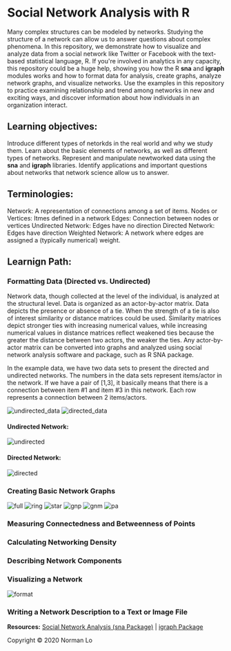# Social Network Analysis with R
Many complex structures can be modeled by networks. Studying the structure of a network can allow us to answer questions about complex phenomena. In this repository, we demonstrate how to visualize and analyze data from a social network like Twitter or Facebook with the text-based statistical language, R. If you're involved in analytics in any capacity, this repository could be a huge help, showing you how the R **sna** and **igraph** modules works and how to format data for analysis, create graphs, analyze network graphs, and visualize networks. Use the examples in this repository to practice examining relationship and trend among networks in new and exciting ways, and discover information about how individuals in an organization interact.

## Learning objectives:
Introduce different types of netorkds in the real world and why we study them. Learn about the basic elements of networks, as well as different types of networks. Represent and manipulate newtworked data using the **sna** and **igraph** libraries. Identify applications and important questions about networks that network science allow us to answer.

## Terminologies:
Network: A representation of connections among a set of items.
Nodes or Vertices: Itmes defined in a network
Edges: Connection between nodes or vertices
Undirected Network: Edges have no direction
Directed Network: Edges have direction
Weighted Network: A network where edges are assigned a (typically numerical) weight.

## Learnign Path:

### Formatting Data (Directed vs. Undirected)

Network data, though collected at the level of the individual, is analyzed at the structural level.  Data is organized as an actor-by-actor matrix.  Data depicts the presence or absence of a tie.  When the strength of a tie is also of interest similarity or distance matrices could be used.  Similarity matrices depict stronger ties with increasing numerical values, while increasing numerical values in distance matrices reflect weakened ties because the greater the distance between two actors, the weaker the ties. Any actor-by-actor matrix can be converted into graphs and analyzed using social network analysis software and package, such as R SNA package. 

In the example data, we have two data sets to present the directed and undirected networks. The numbers in the data sets represent items/actor in the network. If we have a pair of [1,3], it basically means that there is a connection between item #1 and item #3 in this network. Each row represents a connection between 2 items/actors. 

![undirected_data](/images/undirected_data.png)
![directed_data](/images/directed_data.png)

#### Undirected Network:
![undirected](/images/undirected.png)
#### Directed Network:
![directed](/images/directed.png)


### Creating Basic Network Graphs

![full](/images/full.png)
![ring](/images/ring.png)
![star](/images/star.png)
![gnp](/images/gnp.png)
![gnm](/images/gnm.png)
![pa](/images/pa.png)

### Measuring Connectedness and Betweenness of Points

### Calculating Networking Density

### Describing Network Components

### Visualizing a Network

![format](/images/gnp_format.png)

### Writing a Network Description to a Text or Image File


**Resources:**  [Social Network Analysis (sna Package)](https://www.rdocumentation.org/packages/sna/versions/2.5)  |  [igraph Package](https://igraph.org/r/)

Copyright © 2020 Norman Lo
